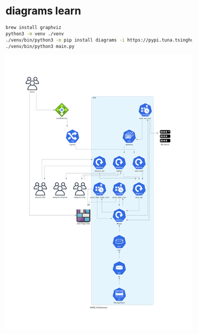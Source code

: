 # diagrams learn

```bash
brew install graphviz
python3 -m venv ./venv
./venv/bin/python3 -m pip install diagrams -i https://pypi.tuna.tsinghua.edu.cn/simple
./venv/bin/python3 main.py
```

![awsl_architecture](awsl_architecture.png)
